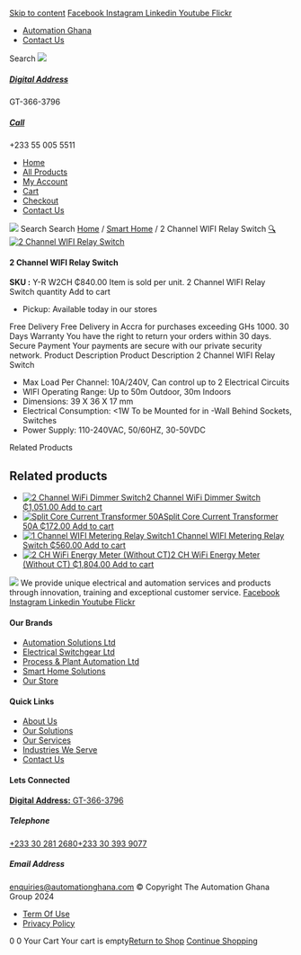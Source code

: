 [Skip to content](https://store.automationghana.com/product/wi-fi-dual-relay-switch/#content)
[ Facebook ](https://www.facebook.com/automationgh/) [ Instagram ](https://www.instagram.com/automationgh/) [ Linkedin ](https://www.linkedin.com/company/the-automation-ghana-limited/) [ Youtube ](https://www.youtube.com/channel/UCurrRDUSm5oIW39VXjn1u0w) [ Flickr ](https://www.flickr.com/photos/181794037@N07/)
  * [ Automation Ghana ](https://automationghana.com)
  * [ Contact Us ](https://store.automationghana.com/contact/)


Search
[ ![](https://store.automationghana.com/wp-content/uploads/2024/04/Website-TAGG-Logo-BLUE.png) ](https://store.automationghana.com/)
[ ](https://maps.app.goo.gl/m4xeaagWCNbLk4jM6)
#####  [ Digital Address ](https://maps.app.goo.gl/m4xeaagWCNbLk4jM6)
GT-366-3796 
[ ](tel:+233550055511)
#####  [ Call ](tel:+233550055511)
+233 55 005 5511 
  * [Home](https://store.automationghana.com/)
  * [All Products](https://store.automationghana.com/shop/)
  * [My Account](https://store.automationghana.com/my-account/)
  * [Cart](https://store.automationghana.com/cart/)
  * [Checkout](https://store.automationghana.com/checkout/)
  * [Contact Us](https://store.automationghana.com/contact/)


[![](https://store.automationghana.com/wp-content/uploads/2024/04/AutomationGhana_logo_white.png)](https://store.automationghana.com)
Search
Search
[Home](https://store.automationghana.com) / [Smart Home](https://store.automationghana.com/product-category/smart-home/) / 2 Channel WIFI Relay Switch
[🔍](https://store.automationghana.com/product/wi-fi-dual-relay-switch/)
[![2 Channel WIFI Relay Switch](https://store.automationghana.com/wp-content/uploads/2021/03/Double.png)](https://store.automationghana.com/wp-content/uploads/2021/03/Double.png)
####  2 Channel WIFI Relay Switch 
**SKU :** Y-R W2CH 
₵840.00
Item is sold per unit.
2 Channel WIFI Relay Switch quantity
Add to cart
  * Pickup: Available today in our stores


Free Delivery 
Free Delivery in Accra for purchases exceeding GHs 1000. 
30 Days Warranty 
You have the right to return your orders within 30 days. 
Secure Payment 
Your payments are secure with our private security network. 
Product Description
Product Description
2 Channel WIFI Relay Switch 
  * Max Load Per Channel: 10A/240V, Can control up to 2 Electrical Circuits
  * WIFI Operating Range: Up to 50m Outdoor, 30m Indoors
  * Dimensions: 39 X 36 X 17 mm
  * Electrical Consumption: <1W To be Mounted for in -Wall Behind Sockets, Switches
  * Power Supply: 110-240VAC, 50/60HZ, 30-50VDC


Related Products 
## Related products
  * [![2 Channel WiFi Dimmer Switch](https://store.automationghana.com/wp-content/uploads/2021/10/image.thumb_.png.53d2d5bf0ada5ff3649de0faf116a756-300x300.png)2 Channel WiFi Dimmer Switch ₵1,051.00 ](https://store.automationghana.com/product/2-channel-wifi-dimmer-switch/)
[Add to cart](https://store.automationghana.com/product/wi-fi-dual-relay-switch/?add-to-cart=3571)
  * [![Split Core Current Transformer 50A](https://store.automationghana.com/wp-content/uploads/2021/03/Clamp-Up-300x300.jpeg)Split Core Current Transformer 50A ₵172.00 ](https://store.automationghana.com/product/50a-16ma-clamp-on-current-transformer/)
[Add to cart](https://store.automationghana.com/product/wi-fi-dual-relay-switch/?add-to-cart=3308)
  * [![1 Channel WIFI Metering Relay Switch](https://store.automationghana.com/wp-content/uploads/2021/03/shelly1pm_x1-1000x1000-1-1-300x300.jpg)1 Channel WIFI Metering Relay Switch ₵560.00 ](https://store.automationghana.com/product/wifi-operated-relay-switch-16-a-with-power-measurement/)
[Add to cart](https://store.automationghana.com/product/wi-fi-dual-relay-switch/?add-to-cart=3302)
  * [![2 CH WiFi Energy Meter \(Without CT\)](https://store.automationghana.com/wp-content/uploads/2021/03/1717575443517ntg603-300x300.jpg)2 CH WiFi Energy Meter (Without CT) ₵1,804.00 ](https://store.automationghana.com/product/wifi-operated-energy-meter-and-contactor-control-c-w-1-ct/)
[Add to cart](https://store.automationghana.com/product/wi-fi-dual-relay-switch/?add-to-cart=3300)


![](https://store.automationghana.com/wp-content/uploads/2024/04/AutomationGhana_logo_white.png)
We provide unique electrical and automation services and products through innovation, training and exceptional customer service.
[ Facebook ](https://www.facebook.com/automationgh/) [ Instagram ](https://www.instagram.com/automationgh/) [ Linkedin ](https://www.linkedin.com/company/the-automation-ghana-limited/) [ Youtube ](https://www.youtube.com/channel/UCurrRDUSm5oIW39VXjn1u0w) [ Flickr ](https://www.flickr.com/photos/181794037@N07/)
#### Our Brands
  * [ Automation Solutions Ltd ](https://store.automationghana.com/product/wi-fi-dual-relay-switch/)
  * [ Electrical Switchgear Ltd ](https://store.automationghana.com/product/wi-fi-dual-relay-switch/)
  * [ Process & Plant Automation Ltd ](https://store.automationghana.com/product/wi-fi-dual-relay-switch/)
  * [ Smart Home Solutions ](https://store.automationghana.com/product/wi-fi-dual-relay-switch/)
  * [ Our Store ](https://store.automationghana.com/product/wi-fi-dual-relay-switch/)


#### Quick Links
  * [ About Us ](https://store.automationghana.com/product/wi-fi-dual-relay-switch/)
  * [ Our Solutions ](https://store.automationghana.com/product/wi-fi-dual-relay-switch/)
  * [ Our Services ](https://store.automationghana.com/product/wi-fi-dual-relay-switch/)
  * [ Industries We Serve ](https://store.automationghana.com/product/wi-fi-dual-relay-switch/)
  * [ Contact Us ](https://store.automationghana.com/product/wi-fi-dual-relay-switch/)


#### Lets Connected
[**Digital Address:** GT-366-3796](https://maps.app.goo.gl/m4xeaagWCNbLk4jM6)
#####  Telephone 
[ +233 30 281 2680](tel:+233302812680)[+233 30 393 9077](https://store.automationghana.com/product/wi-fi-dual-relay-switch/+233303939077)
#####  Email Address 
enquiries@automationghana.com 
© Copyright The Automation Ghana Group 2024
  * [ Term Of Use ](https://store.automationghana.com/product/wi-fi-dual-relay-switch/)
  * [ Privacy Policy ](https://store.automationghana.com/product/wi-fi-dual-relay-switch/)


0
0
Your Cart
Your cart is empty[Return to Shop](https://store.automationghana.com/shop/)
[Continue Shopping](https://store.automationghana.com/product/wi-fi-dual-relay-switch/)
